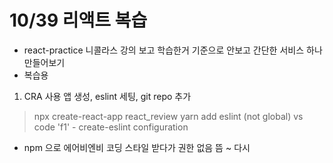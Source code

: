 # 10/39 리액트 복습
- react-practice 니콜라스 강의 보고 학습한거 기준으로 안보고 간단한 서비스 하나 만들어보기
- 복습용

1. CRA 사용 앱 생성, eslint 세팅, git repo 추가
> npx create-react-app react_review
> yarn add eslint (not global) 
> vs code 'f1' - create-eslint configuration 
* npm 으로 에어비엔비 코딩 스타일 받다가 권한 없음 뜸 ~ 다시
